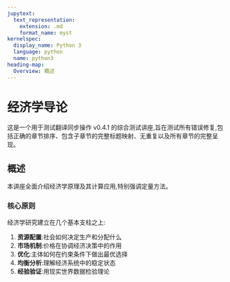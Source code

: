 ```yaml
---
jupytext:
  text_representation:
    extension: .md
    format_name: myst
kernelspec:
  display_name: Python 3
  language: python
  name: python3
heading-map:
  Overview: 概述
---
```


# 经济学导论

这是一个用于测试翻译同步操作 v0.4.1 的综合测试讲座,旨在测试所有错误修复,包括正确的章节排序、包含子章节的完整标题映射、无重复以及所有章节的完整呈现。

## 概述

本讲座全面介绍经济学原理及其计算应用,特别强调定量方法。

### 核心原则

经济学研究建立在几个基本支柱之上:

1. **资源配置**:社会如何决定生产和分配什么
2. **市场机制**:价格在协调经济决策中的作用
3. **优化**:主体如何在约束条件下做出最优选择
4. **均衡分析**:理解经济系统中的稳定状态
5. **经验验证**:用现实世界数据检验理论
